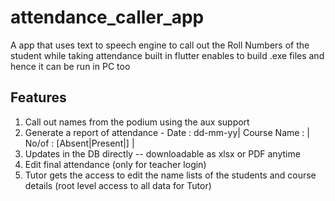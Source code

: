 # attendance_caller_app

A app that uses text to speech engine to call out the Roll Numbers of the student while taking attendance
built in flutter enables to build .exe files and hence it can be run in PC too

## Features

1. Call out names from the podium using the aux support
2. Generate a report of attendance -    Date : dd-mm-yy| Course Name : | No/of : [Absent|Present|] |
3. Updates in the DB directly -- downloadable as xlsx or PDF anytime
4. Edit final attendance (only for teacher login)
5. Tutor gets the access to edit the name lists of the students and course details (root level access to all data for Tutor)